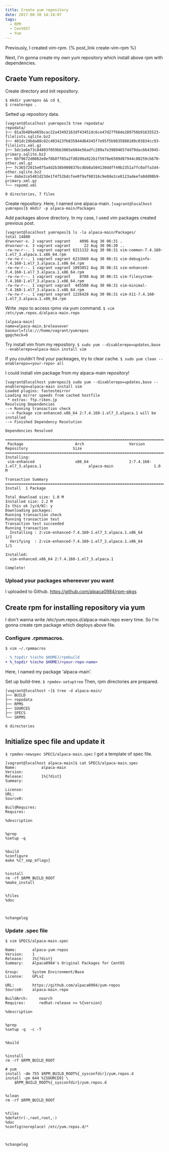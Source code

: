 ```yaml
---
title: Create yum repository
date: 2017-08-30 14:18:07
tags:
  - RPM
  - CentOS7
  - Yum
---
```


Previously, I created vim-rpm.
{% post_link create-vim-rpm %}

Next, I'm gonna create my own yum repository which install above rpm with dependencies.


## Craete Yum repository. 

Create directory and init repository.
```
$ mkdir yumrepos && cd $_
$ createrepo .
```

Setted up repository data.
```
[vagrant@localhost yumrepos]$ tree repodata/
repodata/
├── 01a3b489a465bcac22a43492163df43451dc6ce47d27f66de289756b91635523-filelists.sqlite.bz2
├── 401dc19bda88c82c403423fb835844d64345f7e95f5b9835888189c03834cc93-filelists.xml.gz
├── 5dc1e6e73c84803f059bb3065e684e56adfc289a7e398946574d79dac6643945-primary.sqlite.bz2
├── 6bf9672d0862e8ef8b8ff05a2fd0208a922b1f5978e6589d87944c88259cb670-other.xml.gz
├── 7c36572015e075add2b38b900837bcdbb8a504130ddff49b2351a7fc0affa3d4-other.sqlite.bz2
├── dabe2ce5481d23de1f4f52bdcfee0f9af98316c9e0de2ce8123adeefa0dd08b9-primary.xml.gz
└── repomd.xml

0 directories, 7 files
```

Create repository.
Here, I named one alpaca-main.
`[vagrant@localhost yumrepos]$ mkdir -p alpaca-main/Packages`

Add packages above directory.
In my case, I used vim packages created previous post.
```
[vagrant@localhost yumrepos]$ ls -la alpaca-main/Packages/
total 14880
drwxrwxr-x. 2 vagrant vagrant    4096 Aug 30 06:31 .
drwxrwxr-x. 3 vagrant vagrant      22 Aug 30 06:30 ..
-rw-rw-r--. 1 vagrant vagrant 6211132 Aug 30 06:31 vim-common-7.4.160-1.el7_3.alpaca.1.x86_64.rpm
-rw-rw-r--. 1 vagrant vagrant 6233660 Aug 30 06:31 vim-debuginfo-7.4.160-1.el7_3.alpaca.1.x86_64.rpm
-rw-rw-r--. 1 vagrant vagrant 1093852 Aug 30 06:31 vim-enhanced-7.4.160-1.el7_3.alpaca.1.x86_64.rpm
-rw-rw-r--. 1 vagrant vagrant    8788 Aug 30 06:31 vim-filesystem-7.4.160-1.el7_3.alpaca.1.x86_64.rpm
-rw-rw-r--. 1 vagrant vagrant  445508 Aug 30 06:31 vim-minimal-7.4.160-1.el7_3.alpaca.1.x86_64.rpm
-rw-rw-r--. 1 vagrant vagrant 1226428 Aug 30 06:31 vim-X11-7.4.160-1.el7_3.alpaca.1.x86_64.rpm
```

Write .repo to access rpms via yum command. 
`$ vim /etc/yum.repos.d/alpaca-main.repo`
```
[alpaca-main]
name=alpaca-main.$releasever
baseurl=file:///home/vagrant/yumrepos
gpgcheck=0
```

Try install vim from my repository.
`$ sudo yum --disablerepo=updates,base --enablerepo=alpaca-main install vim`

If you couldn't find your packeages, try to clear cache.
`$ sudo yum clean --enablerepo=<your-repo> all`

I could install vim package from my alpaca-main repository!
```
[vagrant@localhost yumrepos]$ sudo yum --disablerepo=updates,base --enablerepo=alpaca-main install vim
Loaded plugins: fastestmirror
Loading mirror speeds from cached hostfile
 * extras: ftp.riken.jp
Resolving Dependencies
--> Running transaction check
---> Package vim-enhanced.x86_64 2:7.4.160-1.el7_3.alpaca.1 will be installed
--> Finished Dependency Resolution

Dependencies Resolved

=========================================================================================================================================
 Package                       Arch                    Version                                        Repository                    Size
=========================================================================================================================================
Installing:
 vim-enhanced                  x86_64                  2:7.4.160-1.el7_3.alpaca.1                     alpaca-main                  1.0 M

Transaction Summary
=========================================================================================================================================
Install  1 Package

Total download size: 1.0 M
Installed size: 2.2 M
Is this ok [y/d/N]: y
Downloading packages:
Running transaction check
Running transaction test
Transaction test succeeded
Running transaction
  Installing : 2:vim-enhanced-7.4.160-1.el7_3.alpaca.1.x86_64                                                                        1/1
  Verifying  : 2:vim-enhanced-7.4.160-1.el7_3.alpaca.1.x86_64                                                                        1/1

Installed:
  vim-enhanced.x86_64 2:7.4.160-1.el7_3.alpaca.1

Complete!
```

### Upload your packages whereever you want

I uploaded to Github.
https://github.com/alpaca0984/rpm-pkgs


## Create rpm for installing repository via yum

I don't wanna write /etc/yum.repos.d/alpaca-main.repo every time.
So I'm gonna create rpm package which deploys above file.

### Configure .rpmmacros.

`$ vim ~/.rpmmacros`
```diff
- %_topdir %(echo $HOME)/rpmbuild
+ %_topdir %(echo $HOME)/<your-repo-name>
```

Here, I named my package 'alpaca-main'.

Set up build-tree.
`$ rpmdev-setuptree`
Then, rpm directories are prepared.
```
[vagrant@localhost ~]$ tree -d alpaca-main/
├── BUILD
├── repodata
├── RPMS
├── SOURCES
├── SPECS
└── SRPMS

6 directories
```

## Initialize spec file and update it

`$ rpmdev-newspec SPECS/alpaca-main.spec`
I got a template of spec file.
```
[vagrant@localhost alpaca-main]$ cat SPECS/alpaca-main.spec
Name:           alpaca-main
Version:
Release:        1%{?dist}
Summary:

License:
URL:
Source0:

BuildRequires:
Requires:

%description


%prep
%setup -q


%build
%configure
make %{?_smp_mflags}


%install
rm -rf $RPM_BUILD_ROOT
%make_install


%files
%doc



%changelog
```

### Update .spec file

`$ vim SPECS/alpaca-main.spec`
```
Name:		alpaca-yum-repos
Version:	1
Release:	1%{?dist}
Summary:	Alpaca0984's Original Packages for CentOS

Group:		System Environment/Base
License:	GPLv2

URL:		https://github.com/alpaca0984/yum-repos
Source0:	alpaca-main.repo

BuildArch:     noarch
Requires:      redhat-release >= %{version}

%description


%prep
%setup -q  -c -T


%build


%install
rm -rf $RPM_BUILD_ROOT

# yum
install -dm 755 $RPM_BUILD_ROOT%{_sysconfdir}/yum.repos.d
install -pm 644 %{SOURCE0} \
    $RPM_BUILD_ROOT%{_sysconfdir}/yum.repos.d


%clean
rm -rf $RPM_BUILD_ROOT


%files
%defattr(-,root,root,-)
%doc
%config(noreplace) /etc/yum.repos.d/*



%changelog
```